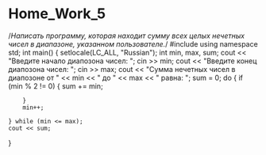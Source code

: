 # Home_Work_5
/*Написать программу, которая находит сумму всех целых нечетных чисел в диапазоне, указанном пользователе.*/
#include <iostream>
using namespace std;
int main()
{
	setlocale(LC_ALL, "Russian");
	int min, max, sum;
	cout << "Введите начало диапозона чисел: ";
	cin >> min;
	cout << "Введите конец диапозона чисел: ";
	cin >> max;
	cout << "Сумма нечетных чисел в диапозоне от " << min << " до " << max << " равна: ";
	sum = 0;
	do
	{
		if (min % 2 != 0)
		{
			sum += min;
			
		}
		min++;

	} while (min <= max);
	cout << sum;

}

